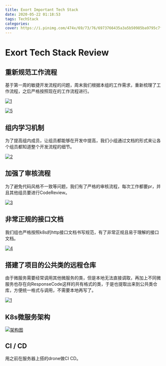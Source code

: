 ```yaml
---
title: Exort Important Tech Stack
date: 2020-05-22 01:18:53
tags: TechStack
categories:
cover: https://i.pinimg.com/474x/69/73/76/6973766435a3a5b50985ba9795c7f8cb.jpg
---
```

<meta name="referrer" content="no-referrer" />

# Exort Tech Stack Review

## 重新规范工作流程

基于第一周的敏捷开发流程的问题，周末我们根据本组的工作需求，重新梳理了工作流程，之后严格按照现在的工作流程进行。

[![1](https://github.com/exorteam/Exort/raw/master/doc/%E7%AC%AC%E4%BA%8C%E5%91%A8%E5%B7%A5%E4%BD%9C%E6%80%BB%E7%BB%93/images/1.png)](https://github.com/exorteam/Exort/blob/master/doc/第二周工作总结/images/1.png)

[![5](https://github.com/exorteam/Exort/raw/master/doc/%E7%AC%AC%E4%BA%8C%E5%91%A8%E5%B7%A5%E4%BD%9C%E6%80%BB%E7%BB%93/images/5.png)](https://github.com/exorteam/Exort/blob/master/doc/第二周工作总结/images/5.png)

## 组内学习机制

为了提高组内成员，让组员都能够在开发中提高，我们小组通过文档的形式来让各个组员都知道整个开发流程的细节。

[![2](https://github.com/exorteam/Exort/raw/master/doc/%E7%AC%AC%E4%BA%8C%E5%91%A8%E5%B7%A5%E4%BD%9C%E6%80%BB%E7%BB%93/images/2.png)](https://github.com/exorteam/Exort/blob/master/doc/第二周工作总结/images/2.png)

## 加强了审核流程

为了避免代码风格不一致等问题，我们有了严格的审核流程，每次工作都要pr，并且其他组员要进行CodeReview。

[![3](https://github.com/exorteam/Exort/raw/master/doc/%E7%AC%AC%E4%BA%8C%E5%91%A8%E5%B7%A5%E4%BD%9C%E6%80%BB%E7%BB%93/images/3.png)](https://github.com/exorteam/Exort/blob/master/doc/第二周工作总结/images/3.png)

## 非常正规的接口文档

我们组也严格按照k8s的http接口文档书写规范，有了非常正规且易于理解的接口文档。

[![4](https://github.com/exorteam/Exort/raw/master/doc/%E7%AC%AC%E4%BA%8C%E5%91%A8%E5%B7%A5%E4%BD%9C%E6%80%BB%E7%BB%93/images/4.png)](https://github.com/exorteam/Exort/blob/master/doc/第二周工作总结/images/4.png)

## 搭建了项目的公共类的远程仓库

由于微服务需要经常调用其他微服务的类，但是本地无法直接调取，再加上不同微服务也存在向ResponseCode这样的共有格式的类，于是也提取出来到公共类仓库，方便统一格式与调用，不需要本地再写了。

[![1](https://github.com/exorteam/Exort/raw/master/doc/%E7%AC%AC%E4%B8%89%E5%91%A8%E5%B7%A5%E4%BD%9C%E6%80%BB%E7%BB%93/images/1.png)](https://github.com/exorteam/Exort/blob/master/doc/第三周工作总结/images/1.png)

## K8s微服务架构

[![架构图](https://github.com/exorteam/Exort/raw/master/doc/images/architecture.png)](https://github.com/exorteam/Exort/blob/master/doc/images/architecture.png)

## CI / CD 

用之前在服务器上搭的drone做CI CD。